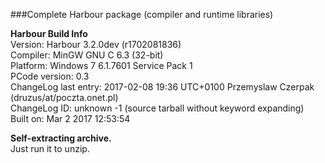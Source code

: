 ###Complete Harbour package (compiler and runtime libraries)
  
  **Harbour Build Info**   
  Version: Harbour 3.2.0dev (r1702081836)   
  Compiler: MinGW GNU C 6.3 (32-bit)   
  Platform: Windows 7 6.1.7601 Service Pack 1   
  PCode version: 0.3   
  ChangeLog last entry: 2017-02-08 19:36 UTC+0100 Przemyslaw Czerpak (druzus/at/poczta.onet.pl)   
  ChangeLog ID: unknown -1 (source tarball without keyword expanding)   
  Built on: Mar  2 2017 12:53:54   

  **Self-extracting archive.**  
     Just run it to unzip.
     
     
